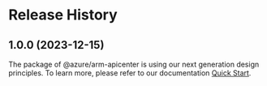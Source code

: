 # Release History
    
## 1.0.0 (2023-12-15)

The package of @azure/arm-apicenter is using our next generation design principles. To learn more, please refer to our documentation [Quick Start](https://aka.ms/js-track2-quickstart).
